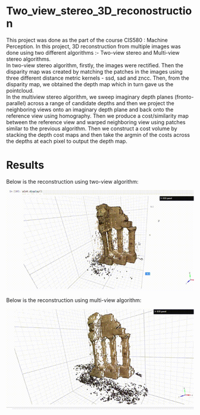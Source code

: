 # Two_view_stereo_3D_reconostruction

This project was done as the part of the course CIS580 : Machine Perception. In this project, 3D reconstruction from multiple images was done using two different algorithms :- Two-view stereo and Multi-view stereo algorithms.
<br>
In two-view stereo algorithm, firstly, the images were rectified. Then the disparity map was created by matching the patches in the images using three different distance metric kernels - ssd, sad and zncc. Then, from the disparity map, we obtained the depth map which in turn gave us the pointcloud.<br>
In the multiview stereo algorithm, we sweep imaginary depth planes (fronto-parallel) across a range of candidate depths and then we project the neighboring views onto an imaginary depth plane and back onto the reference view using homography. Then we produce a cost/similarity map between the reference view and warped neighboring view using patches similar to the previous algorithm. Then we construct a cost volume by stacking the depth  cost maps and then take the argmin of the costs across the depths at each pixel to output the depth map. 

# Results

Below is the reconstruction using two-view algorithm:

<img src="./Results/two_view1.gif">

Below is the reconstruction using multi-view algorithm:

<img src="./Results/plane1.gif">
